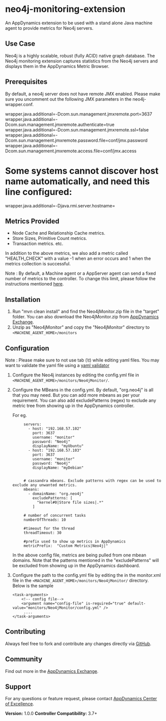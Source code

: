 neo4j-monitoring-extension
==========================

An AppDynamics extension to be used with a stand alone Java machine agent to provide metrics for Neo4j servers.


## Use Case ##

Neo4j is a highly scalable, robust (fully ACID) native graph database. The Neo4j monitoring extension captures statistics from the Neo4j servers and displays them in the AppDynamics Metric Browser.

## Prerequisites ##

By default, a neo4j server does not have remote JMX enabled.
Please make sure you uncomment out the following JMX parameters in the neo4j-wrapper.conf.

﻿wrapper.java.additional=-Dcom.sun.management.jmxremote.port=3637
wrapper.java.additional=-Dcom.sun.management.jmxremote.authenticate=true
wrapper.java.additional=-Dcom.sun.management.jmxremote.ssl=false
wrapper.java.additional=-Dcom.sun.management.jmxremote.password.file=conf/jmx.password
wrapper.java.additional=-Dcom.sun.management.jmxremote.access.file=conf/jmx.access

# Some systems cannot discover host name automatically, and need this line configured:
wrapper.java.additional=-Djava.rmi.server.hostname=<YOUR IP>


## Metrics Provided ##

* Node Cache and Relationship Cache metrics.
* Store Sizes, Primitive Count metrics.
* Transaction metrics. etc.


In addition to the above metrics, we also add a metric called "HEALTH_CHECK" with a value -1 when an error occurs and 1 when the metrics collection is successful.

Note : By default, a Machine agent or a AppServer agent can send a fixed number of metrics to the controller. To change this limit, please follow the instructions mentioned [here](http://docs.appdynamics.com/display/PRO14S/Metrics+Limits).

## Installation ##

1. Run "mvn clean install" and find the Neo4jMonitor.zip file in the "target" folder. You can also download the Neo4jMonitor.zip from [AppDynamics Exchange][].
2. Unzip as "Neo4jMonitor" and copy the "Neo4jMonitor" directory to `<MACHINE_AGENT_HOME>/monitors`



## Configuration ##

Note : Please make sure to not use tab (\t) while editing yaml files. You may want to validate the yaml file using a [yaml validator](http://yamllint.com/)

1. Configure the Neo4j instances by editing the config.yml file in `<MACHINE_AGENT_HOME>/monitors/Neo4jMonitor/`.
2. Configure the MBeans in the config.yml. By default, "org.neo4j" is all that you may need. But you can add more mbeans as per your requirement.
   You can also add excludePatterns (regex) to exclude any metric tree from showing up in the AppDynamics controller.

   For eg.

   ```
        servers:
          - host: "192.168.57.102"
            port: 3637
            username: "monitor"
            password: "Neo4j"
            displayName: "myUbuntu"
          - host: "192.168.57.103"
            port: 3637
            username: "monitor"
            password: "Neo4j"
            displayName: "myDebian"


        # cassandra mbeans. Exclude patterns with regex can be used to exclude any unwanted metrics.
        mbeans:
          - domainName: "org.neo4j"
            excludePatterns: [
              "kernel#0|Store file sizes|.*"
            ]

        # number of concurrent tasks
        numberOfThreads: 10

        #timeout for the thread
        threadTimeout: 30

        #prefix used to show up metrics in AppDynamics
        metricPrefix:  "Custom Metrics|Neo4j|"
   ```

   In the above config file, metrics are being pulled from one mbean domains. Note that the patterns mentioned in the "excludePatterns" will be excluded from showing up in the AppDynamics dashboard.

3. Configure the path to the config.yml file by editing the <task-arguments> in the monitor.xml file in the `<MACHINE_AGENT_HOME>/monitors/Neo4jMonitor/` directory. Below is the sample

     ```
     <task-arguments>
         <!-- config file-->
         <argument name="config-file" is-required="true" default-value="monitors/Neo4jMonitor/config.yml" />
          ....
     </task-arguments>
    ```


## Contributing ##

Always feel free to fork and contribute any changes directly via [GitHub][].

## Community ##

Find out more in the [AppDynamics Exchange][].

## Support ##

For any questions or feature request, please contact [AppDynamics Center of Excellence][].

**Version:** 1.0.0
**Controller Compatibility:** 3.7+

[Github]: https://github.com/Appdynamics/cassandra-monitoring-extension
[AppDynamics Exchange]: http://community.appdynamics.com/t5/AppDynamics-eXchange/idb-p/extensions
[AppDynamics Center of Excellence]: mailto:ace-request@appdynamics.com